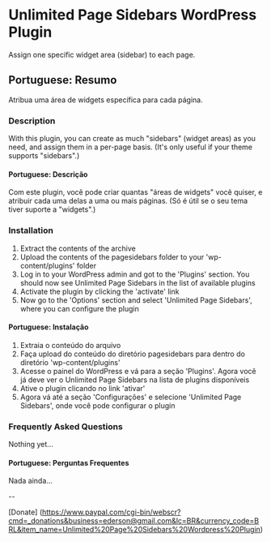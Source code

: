 # Unlimited Page Sidebars WordPress Plugin

Assign one specific widget area (sidebar) to each page.

## Portuguese: Resumo

Atribua uma área de widgets específica para cada página.

### Description

With this plugin, you can create as much "sidebars" (widget areas) as you need, and assign them in a per-page basis. (It's only useful if your theme supports "sidebars".)

#### Portuguese: Descrição
Com este plugin, você pode criar quantas "áreas de widgets" você quiser, e atribuir cada uma delas a uma ou mais páginas. (Só é útil se o seu tema tiver suporte a "widgets".)

### Installation

1. Extract the contents of the archive
2. Upload the contents of the pagesidebars folder to your 'wp-content/plugins' folder
3. Log in to your WordPress admin and got to the 'Plugins' section. You should now see Unlimited Page Sidebars in the list of available plugins
4. Activate the plugin by clicking the 'activate' link
5. Now go to the 'Options' section and select 'Unlimited Page Sidebars', where you can configure the plugin

#### Portuguese: Instalação
1. Extraia o conteúdo do arquivo
2. Faça upload do conteúdo do diretório pagesidebars para dentro do diretório 'wp-content/plugins'
3. Acesse o painel do WordPress e vá para a seção 'Plugins'. Agora você já deve ver o Unlimited Page Sidebars na lista de plugins disponíveis
4. Ative o plugin clicando no link 'ativar'
5. Agora vá até a seção 'Configurações' e selecione 'Unlimited Page Sidebars', onde você pode configurar o plugin

### Frequently Asked Questions

Nothing yet...

#### Portuguese: Perguntas Frequentes 

Nada ainda...

--

[Donate] (https://www.paypal.com/cgi-bin/webscr?cmd=_donations&business=ederson@gmail.com&lc=BR&currency_code=BRL&item_name=Unlimited%20Page%20Sidebars%20Wordpress%20Plugin)
